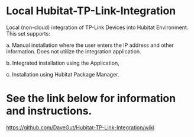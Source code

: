 # Local Hubitat-TP-Link-Integration
Local (non-cloud) integration of TP-Link Devices into Hubitat Environment.  This set supports:

a. Manual installation where the user enters the IP address and other information.  Does not utilize the integration application.

b. Integrated installation using the Application,

c.  Installation using Hubitat Package Manager.

# See the link below for information and instructions.

https://github.com/DaveGut/Hubitat-TP-Link-Integration/wiki
